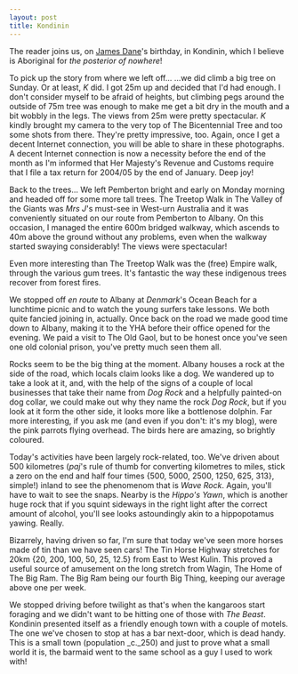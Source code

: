 ```yaml
---
layout: post
title: Kondinin
---
```





The reader joins us, on [James Dane](http://www.dane-online.org/)'s birthday, in
Kondinin, which I believe is Aboriginal for _the posterior of nowhere_!


To pick up the story from where we left off... ...we did climb a big tree on
Sunday. Or at least, _K_ did. I got 25m up and decided that I'd had enough. I
don't consider myself to be afraid of heights, but climbing pegs around the
outside of 75m tree was enough to make me get a bit dry in the mouth and a bit
wobbly in the legs. The views from 25m were pretty spectacular. _K_ kindly
brought my camera to the very top of The Bicentennial Tree and too some shots
from there. They're pretty impressive, too. Again, once I get a decent Internet
connection, you will be able to share in these photographs. A decent Internet
connection is now a necessity before the end of the month as I'm informed that
Her Majesty's Revenue and Customs require that I file a tax return for 2004/05
by the end of January. Deep joy!


Back to the trees... We left Pemberton bright and early on Monday morning and
headed off for some more tall trees. The Treetop Walk in The Valley of the
Giants was _Mrs J_'s must-see in West-urn Australia and it was conveniently
situated on our route from Pemberton to Albany. On this occasion, I managed the
entire 600m bridged walkway, which ascends to 40m above the ground without any
problems, even when the walkway started swaying considerably! The views were
spectacular!


Even more interesting than The Treetop Walk was the (free) Empire walk, through
the various gum trees. It's fantastic the way these indigenous trees recover
from forest fires.


We stopped off _en route_ to Albany at _Denmark_'s Ocean Beach for a lunchtime
picnic and to watch the young surfers take lessons. We both quite fancied
joining in, actually. Once back on the road we made good time down to Albany,
making it to the YHA before their office opened for the evening. We paid a visit
to The Old Gaol, but to be honest once you've seen one old colonial prison,
you've pretty much seen them all.


Rocks seem to be the big thing at the moment. Albany houses a rock at the side
of the road, which locals claim looks like a dog. We wandered up to take a look
at it, and, with the help of the signs of a couple of local businesses that take
their name from _Dog Rock_ and a helpfully painted-on dog collar, we could make
out why they name the rock _Dog Rock_, but if you look at it form the other
side, it looks more like a bottlenose dolphin. Far more interesting, if you ask
me (and even if you don't: it's my blog), were the pink parrots flying overhead.
The birds here are amazing, so brightly coloured.


Today's activities have been largely rock-related, too. We've driven about 500
kilometres (_paj_'s rule of thumb for converting kilometres to miles, stick a
zero on the end and half four times {500, 5000, 2500, 1250, 625, 313}, simple!)
inland to see the phenomenom that is _Wave Rock_. Again, you'll have to wait to
see the snaps. Nearby is the _Hippo's Yawn_, which is another huge rock that if
you squint sideways in the right light after the correct amount of alcohol,
you'll see looks astoundingly akin to a hippopotamus yawing. Really.


Bizarrely, having driven so far, I'm sure that today we've seen more horses made
of tin than we have seen cars! The Tin Horse Highway stretches for 20km {20,
200, 100, 50, 25, 12.5} from East to West Kulin. This proved a useful source of
amusement on the long stretch from Wagin, The Home of The Big Ram. The Big Ram
being our fourth Big Thing, keeping our average above one per week.


We stopped driving before twilight as that's when the kangaroos start foraging
and we didn't want to be hitting one of those with _The Beast_. Kondinin
presented itself as a friendly enough town with a couple of motels. The one
we've chosen to stop at has a bar next-door, which is dead handy. This is a
small town (population _c._250) and just to prove what a small world it is, the
barmaid went to the same school as a guy I used to work with!


